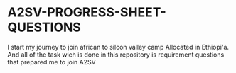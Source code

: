 # A2SV-PROGRESS-SHEET-QUESTIONS
I start my journey to join african to silcon valley camp  Allocated in Ethiopi'a. 
And all of  the task wich is done in this repository is  requirement  questions that prepared me to join A2SV
